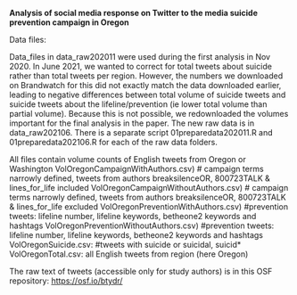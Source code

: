 **Analysis of social media response on Twitter to the media suicide prevention campaign in Oregon**

Data files: 

Data_files in data_raw202011 were used during the first analysis in Nov 2020. 
In June 2021, we wanted to correct for total tweets about suicide rather than total tweets per region. However, the numbers we downloaded on Brandwatch for this did not exactly match the data downloaded earlier, leading to negative differences between total volume of suicide tweets and suicide tweets about the lifeline/prevention (ie lower total volume than partial volume). Because this is not possible, we redownloaded the volumes important for the final analysis in the paper. The new raw data is in data_raw202106. 
There is a separate script 01preparedata202011.R and 01preparedata202106.R  for each of the raw data folders. 

All files contain volume counts of English tweets from Oregon or Washington
VolOregonCampaignWithAuthors.csv) # campaign terms narrowly defined, tweets from authors breaksilenceOR, 800723TALK & lines_for_life included
VolOregonCampaignWithoutAuthors.csv) # campaign terms narrowly defined, tweets from authors breaksilenceOR, 800723TALK & lines_for_life excluded
VolOregonPreventionWithAuthors.csv) #prevention tweets: lifeline number, lifeline keywords, betheone2 keywords and hashtags
VolOregonPreventionWithoutAuthors.csv) #prevention tweets: lifeline number, lifeline keywords, betheone2 keywords and hashtags
VolOregonSuicide.csv:  #tweets with suicide or suicidal, suicid*
VolOregonTotal.csv: all English tweets from region (here Oregon)

The raw text of tweets (accessible only for study authors) is in this OSF repository: https://osf.io/btydr/

